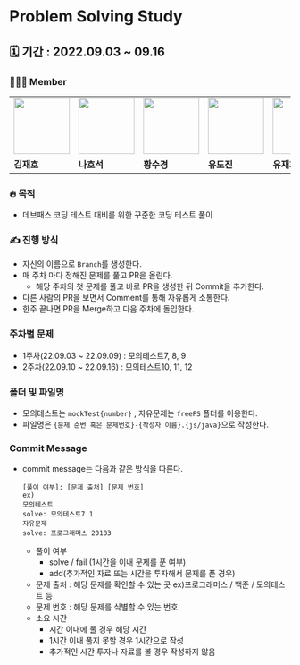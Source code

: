 # Problem Solving Study

## 🗓️ 기간 : 2022.09.03 ~ 09.16

### 👩‍👧‍👦 Member

<table>
  <tr>
    <td>
        <a href="https://github.com/wogha95">
            <img src="https://avatars.githubusercontent.com/u/75886763?v=4" width="100px" />
        </a>
    </td>
    <td>
        <a href="https://github.com/HoseokNa">
            <img src="https://avatars.githubusercontent.com/u/16220817?v=4" width="100px" />
        </a>
    </td>
    <td>
        <a href="https://github.com/sukyeongh">
            <img src="https://avatars.githubusercontent.com/u/50071076?v=4" width="100px" />
        </a>
    </td>
    <td>
        <a href="https://github.com/dojinyou">
            <img src="https://avatars.githubusercontent.com/u/61923768?v=4" width="100px" />
        </a>
    </td>
    <td>
        <a href="https://github.com/UJ15">
            <img src="https://avatars.githubusercontent.com/u/57293011?v=4" width="100px" />
        </a>
    </td>
    <td>
        <a href="https://github.com/gkdud583">
            <img src="https://avatars.githubusercontent.com/u/60775067?v=4" width="100px" />
        </a>
    </td>
  </tr>
  <tr>
    <td><b>김재호</b></td>
    <td><b>나호석</b></td>
    <td><b>황수경</b></td>
    <td><b>유도진</b></td>
    <td><b>유재희</b></td>
    <td><b>정하영</b></td>
  </tr>
</table>

### 🔥 목적

- 데브패스 코딩 테스트 대비를 위한 꾸준한 코딩 테스트 풀이

### ✍️ 진행 방식
- 자신의 이름으로 `Branch`를 생성한다.
- 매 주차 마다 정해진 문제를 풀고 PR을 올린다.
  - 해당 주차의 첫 문제를 풀고 바로 PR을 생성한 뒤 Commit을 추가한다.
- 다른 사람의 PR을 보면서 Comment를 통해 자유롭게 소통한다.
- 한주 끝나면 PR을 Merge하고 다음 주차에 돌입한다.

### 주차별 문제
- 1주차(22.09.03 ~ 22.09.09) : 모의테스트7, 8, 9
- 2주차(22.09.10 ~ 22.09.16) : 모의테스트10, 11, 12

### 폴더 및 파일명
- 모의테스트는 `mockTest{number}` , 자유문제는 `freePS` 폴더를 이용한다.
- 파일명은 `{문제 순번 혹은 문제번호}-{작성자 이름}.{js/java}`으로 작성한다.

### Commit Message
- commit message는 다음과 같은 방식을 따른다.
  ```hash
  [풀이 여부]: [문제 출처] [문제 번호]
  ex)
  모의테스트
  solve: 모의테스트7 1
  자유문제
  solve: 프로그래머스 20183
  ```
  - 풀이 여부  
    - solve / fail (1시간을 이내 문제를 푼 여부)  
    - add(추가적인 자료 또는 시간을 투자해서 문제를 푼 경우)
  - 문제 출처 : 해당 문제를 확인할 수 있는 곳 ex)프로그래머스 / 백준 / 모의테스트 등
  - 문제 번호 : 해당 문제를 식별할 수 있는 번호
  - 소요 시간
    - 시간 이내에 풀 경우 해당 시간
    - 1시간 이내 풀지 못할 경우 1시간으로 작성
    - 추가적인 시간 투자나 자료를 볼 경우 작성하지 않음
